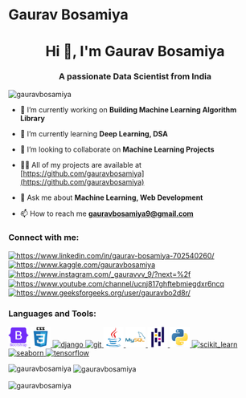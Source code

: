 # Gaurav Bosamiya

<h1 align="center">Hi 👋, I'm Gaurav Bosamiya</h1>
<h3 align="center">A passionate Data Scientist from India</h3>

<p align="left"> <img src="https://komarev.com/ghpvc/?username=gauravbosamiya&label=Profile%20views&color=0e75b6&style=flat" alt="gauravbosamiya" /> </p>

- 🔭 I’m currently working on **Building Machine Learning Algorithm Library**

- 🌱 I’m currently learning **Deep Learning, DSA**

- 👯 I’m looking to collaborate on **Machine Learning Projects**

- 👨‍💻 All of my projects are available at [https://github.com/gauravbosamiya](https://github.com/gauravbosamiya)

- 💬 Ask me about **Machine Learning, Web Development**

- 📫 How to reach me **gauravbosamiya9@gmail.com**

<h3 align="left">Connect with me:</h3>
<p align="left">
<a href="https://linkedin.com/in/https://www.linkedin.com/in/gaurav-bosamiya-702540260/" target="blank"><img align="center" src="https://raw.githubusercontent.com/rahuldkjain/github-profile-readme-generator/master/src/images/icons/Social/linked-in-alt.svg" alt="https://www.linkedin.com/in/gaurav-bosamiya-702540260/" height="30" width="40" /></a>
<a href="https://kaggle.com/https://www.kaggle.com/gauravbosamiya" target="blank"><img align="center" src="https://raw.githubusercontent.com/rahuldkjain/github-profile-readme-generator/master/src/images/icons/Social/kaggle.svg" alt="https://www.kaggle.com/gauravbosamiya" height="30" width="40" /></a>
<a href="https://instagram.com/https://www.instagram.com/_gauravvv_9/?next=%2f" target="blank"><img align="center" src="https://raw.githubusercontent.com/rahuldkjain/github-profile-readme-generator/master/src/images/icons/Social/instagram.svg" alt="https://www.instagram.com/_gauravvv_9/?next=%2f" height="30" width="40" /></a>
<a href="https://www.youtube.com/c/https://www.youtube.com/channel/ucnj817ghftebmiegdxr6ncq" target="blank"><img align="center" src="https://raw.githubusercontent.com/rahuldkjain/github-profile-readme-generator/master/src/images/icons/Social/youtube.svg" alt="https://www.youtube.com/channel/ucnj817ghftebmiegdxr6ncq" height="30" width="40" /></a>
<a href="https://auth.geeksforgeeks.org/user/https://www.geeksforgeeks.org/user/gauravbo2d8r/" target="blank"><img align="center" src="https://raw.githubusercontent.com/rahuldkjain/github-profile-readme-generator/master/src/images/icons/Social/geeks-for-geeks.svg" alt="https://www.geeksforgeeks.org/user/gauravbo2d8r/" height="30" width="40" /></a>
</p>

<h3 align="left">Languages and Tools:</h3>
<p align="left"> <a href="https://getbootstrap.com" target="_blank" rel="noreferrer"> <img src="https://raw.githubusercontent.com/devicons/devicon/master/icons/bootstrap/bootstrap-plain-wordmark.svg" alt="bootstrap" width="40" height="40"/> </a> <a href="https://www.w3schools.com/css/" target="_blank" rel="noreferrer"> <img src="https://raw.githubusercontent.com/devicons/devicon/master/icons/css3/css3-original-wordmark.svg" alt="css3" width="40" height="40"/> </a> <a href="https://www.djangoproject.com/" target="_blank" rel="noreferrer"> <img src="https://cdn.worldvectorlogo.com/logos/django.svg" alt="django" width="40" height="40"/> </a> <a href="https://git-scm.com/" target="_blank" rel="noreferrer"> <img src="https://www.vectorlogo.zone/logos/git-scm/git-scm-icon.svg" alt="git" width="40" height="40"/> </a> <a href="https://www.java.com" target="_blank" rel="noreferrer"> <img src="https://raw.githubusercontent.com/devicons/devicon/master/icons/java/java-original.svg" alt="java" width="40" height="40"/> </a> <a href="https://www.mysql.com/" target="_blank" rel="noreferrer"> <img src="https://raw.githubusercontent.com/devicons/devicon/master/icons/mysql/mysql-original-wordmark.svg" alt="mysql" width="40" height="40"/> </a> <a href="https://pandas.pydata.org/" target="_blank" rel="noreferrer"> <img src="https://raw.githubusercontent.com/devicons/devicon/2ae2a900d2f041da66e950e4d48052658d850630/icons/pandas/pandas-original.svg" alt="pandas" width="40" height="40"/> </a> <a href="https://www.python.org" target="_blank" rel="noreferrer"> <img src="https://raw.githubusercontent.com/devicons/devicon/master/icons/python/python-original.svg" alt="python" width="40" height="40"/> </a> <a href="https://scikit-learn.org/" target="_blank" rel="noreferrer"> <img src="https://upload.wikimedia.org/wikipedia/commons/0/05/Scikit_learn_logo_small.svg" alt="scikit_learn" width="40" height="40"/> </a> <a href="https://seaborn.pydata.org/" target="_blank" rel="noreferrer"> <img src="https://seaborn.pydata.org/_images/logo-mark-lightbg.svg" alt="seaborn" width="40" height="40"/> </a> <a href="https://www.tensorflow.org" target="_blank" rel="noreferrer"> <img src="https://www.vectorlogo.zone/logos/tensorflow/tensorflow-icon.svg" alt="tensorflow" width="40" height="40"/> </a> </p>

<p><img align="left" src="https://github-readme-stats.vercel.app/api/top-langs?username=gauravbosamiya&show_icons=true&locale=en&layout=compact" alt="gauravbosamiya" /></p>

<p>&nbsp;<img align="center" src="https://github-readme-stats.vercel.app/api?username=gauravbosamiya&show_icons=true&locale=en" alt="gauravbosamiya" /></p>

<p><img align="center" src="https://github-readme-streak-stats.herokuapp.com/?user=gauravbosamiya&" alt="gauravbosamiya" /></p>
